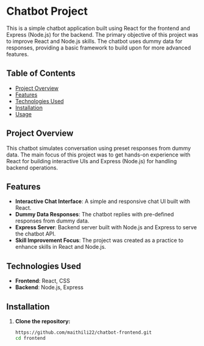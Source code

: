 # Chatbot Project

This is a simple chatbot application built using React for the frontend and Express (Node.js) for the backend. The primary objective of this project was to improve React and Node.js skills. The chatbot uses dummy data for responses, providing a basic framework to build upon for more advanced features.

## Table of Contents
- [Project Overview](#project-overview)
- [Features](#features)
- [Technologies Used](#technologies-used)
- [Installation](#installation)
- [Usage](#usage)


## Project Overview

This chatbot simulates conversation using preset responses from dummy data. The main focus of this project was to get hands-on experience with React for building interactive UIs and Express (Node.js) for handling backend operations.

## Features

- **Interactive Chat Interface**: A simple and responsive chat UI built with React.
- **Dummy Data Responses**: The chatbot replies with pre-defined responses from dummy data.
- **Express Server**: Backend server built with Node.js and Express to serve the chatbot API.
- **Skill Improvement Focus**: The project was created as a practice to enhance skills in React and Node.js.

## Technologies Used

- **Frontend**: React, CSS
- **Backend**: Node.js, Express


## Installation

1. **Clone the repository:**

   ```bash
   https://github.com/maithili22/chatbot-frontend.git
   cd frontend
   
